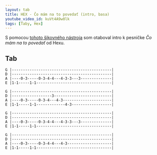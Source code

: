 ```yaml
---
layout: tab
title: HEX - Čo mám na to povedať (intro, basa)
youtube_video_id: kuVt4A9w0lk
tags: [Taby, Hex]
---
```

S pomocou [tohoto šikovného nástroja](https://www.lunaverus.com/) som otaboval intro k pesničke *Čo mám na to povedať* od Hexu.

## Tab
```
G |---------------------------------------------|
D |---------------------------------------------|
A |----0-3-----0-3-4-4---4-3-3---3--------------|
E |1-1-----1-1----------------------------------|

G |---------------------------------------------|
D |------------------3--------------------------|
A |----0-3-----0-3-4---4-3----------------------|
E |1-1-----1-1-------------4-3------------------|

G |---------------------------------------------|
D |---------------------------------------------|
A |----0-3-----0-3-4-4---4-3-3---3--------------|
E |1-1-----1-1----------------------------------|

G |---------------------------------------------|
D |---------------------------------------------|
A |----0-3-----0-3-4-4---4-3--------------------|
E |1-1-----1-1----------------------------------|
```
